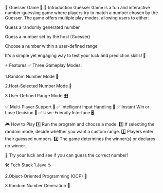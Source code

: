 🎲 Guesser Game 🎯
🚀 Introduction
Guesser Game is a fun and interactive number-guessing game where players try to match a number chosen by the Guesser. The game offers multiple play modes, allowing users to either:

Guess a randomly generated number

Guess a number set by the host (Guesser)

Choose a number within a user-defined range

It's a simple yet engaging way to test your luck and prediction skills! 🎉

⚡ Features
✅ Three Gameplay Modes:

1.Random Number Mode 🔢

2.Host-Selected Number Mode 🎩

3.User-Defined Range Mode 🎛

✅ Multi-Player Support 👥
✅ Intelligent Input Handling 🚀
✅ Instant Win or Lose Decision 🎯
✅ User-Friendly Interface 🖥

🎮 How to Play
1️⃣ Run the program and choose a mode.
2️⃣ If selecting the random mode, decide whether you want a custom range.
3️⃣ Players enter their guessed numbers.
4️⃣ The game determines the winner(s) or declares no winner.

🎯 Try your luck and see if you can guess the correct number!

🛠 Tech Stack
1.Java ☕

2.Object-Oriented Programming (OOP) 🔗

3.Random Number Generation 🎲
